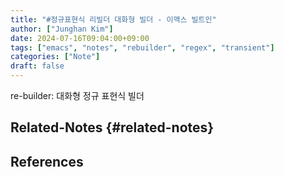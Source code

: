 ```yaml
---
title: "#정규표현식 리빌더 대화형 빌더 - 이맥스 빌트인"
author: ["Junghan Kim"]
date: 2024-07-16T09:04:00+09:00
tags: ["emacs", "notes", "rebuilder", "regex", "transient"]
categories: ["Note"]
draft: false
---
```


re-builder: 대화형 정규 표현식 빌더


## Related-Notes {#related-notes}

## References

<style>.csl-entry{text-indent: -1.5em; margin-left: 1.5em;}</style><div class="csl-bib-body">
</div>
